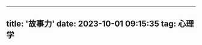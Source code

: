 
---
title: '故事力'
date: 2023-10-01 09:15:35
tag: 心理学
---

<div id="aplayer"></div>

<script>
const ap = new APlayer({
    container: document.getElementById('aplayer'),
    audio: [
        {
            name: '02序言 为什么你需要故事力.m4a',
            artist: '艺术家',
            url: 'https://cdn.nidhogg-110.cn/music/%E6%95%85%E4%BA%8B%E5%8A%9B/002%E5%BA%8F%E8%A8%80%20%E4%B8%BA%E4%BB%80%E4%B9%88%E4%BD%A0%E9%9C%80%E8%A6%81%E6%95%85%E4%BA%8B%E5%8A%9B.m4a',
            cover: 'http://cdn.nidhogg-110.cn/typora/channels4_profile.jpg'
        }, 
        {
            name: '03第1章 为什么讲故事那么重要.m4a',
            artist: '艺术家',
            url: 'https://cdn.nidhogg-110.cn/music/%E6%95%85%E4%BA%8B%E5%8A%9B/003%E7%AC%AC1%E7%AB%A0%20%E4%B8%BA%E4%BB%80%E4%B9%88%E8%AE%B2%E6%95%85%E4%BA%8B%E9%82%A3%E4%B9%88%E9%87%8D%E8%A6%81.m4a',
            cover: 'http://cdn.nidhogg-110.cn/typora/channels4_profile.jpg'
        }, 
        {
            name: '04第2章 故事影响他人背后的科学道理.m4a',
            artist: '艺术家',
            url: 'https://cdn.nidhogg-110.cn/music/%E6%95%85%E4%BA%8B%E5%8A%9B/004%E7%AC%AC2%E7%AB%A0%20%E6%95%85%E4%BA%8B%E5%BD%B1%E5%93%8D%E4%BB%96%E4%BA%BA%E8%83%8C%E5%90%8E%E7%9A%84%E7%A7%91%E5%AD%A6%E9%81%93%E7%90%86.m4a',
            cover: 'http://cdn.nidhogg-110.cn/typora/channels4_profile.jpg'
        }, 
        {
            name: '05第3章 好故事的3大标准.m4a',
            artist: '艺术家',
            url: 'https://cdn.nidhogg-110.cn/music/%E6%95%85%E4%BA%8B%E5%8A%9B/005%E7%AC%AC3%E7%AB%A0%20%E5%A5%BD%E6%95%85%E4%BA%8B%E7%9A%843%E5%A4%A7%E6%A0%87%E5%87%86.m4a',
            cover: 'http://cdn.nidhogg-110.cn/typora/channels4_profile.jpg'
        }, 
        {
            name: '06第4章 掌握故事的 6 大要素，张口就可以讲出故事.m4a',
            artist: '艺术家',
            url: 'https://cdn.nidhogg-110.cn/music/%E6%95%85%E4%BA%8B%E5%8A%9B/006%E7%AC%AC4%E7%AB%A0%20%E6%8E%8C%E6%8F%A1%E6%95%85%E4%BA%8B%E7%9A%84%206%20%E5%A4%A7%E8%A6%81%E7%B4%A0%EF%BC%8C%E5%BC%A0%E5%8F%A3%E5%B0%B1%E5%8F%AF%E4%BB%A5%E8%AE%B2%E5%87%BA%E6%95%85%E4%BA%8B.m4a',
            cover: 'http://cdn.nidhogg-110.cn/typora/channels4_profile.jpg'
        }, 
        {
            name: '07第5章 一明一暗、一虚一实的故事架构.m4a',
            artist: '艺术家',
            url: 'https://cdn.nidhogg-110.cn/music/%E6%95%85%E4%BA%8B%E5%8A%9B/007%E7%AC%AC5%E7%AB%A0%20%E4%B8%80%E6%98%8E%E4%B8%80%E6%9A%97%E3%80%81%E4%B8%80%E8%99%9A%E4%B8%80%E5%AE%9E%E7%9A%84%E6%95%85%E4%BA%8B%E6%9E%B6%E6%9E%84.m4a',
            cover: 'http://cdn.nidhogg-110.cn/typora/channels4_profile.jpg'
        }, 
        {
            name: '08第6章 “和听众有关，让听众喜欢”的故事才能赢得人心.m4a',
            artist: '艺术家',
            url: 'https://cdn.nidhogg-110.cn/music/%E6%95%85%E4%BA%8B%E5%8A%9B/008%E7%AC%AC6%E7%AB%A0%20%E2%80%9C%E5%92%8C%E5%90%AC%E4%BC%97%E6%9C%89%E5%85%B3%EF%BC%8C%E8%AE%A9%E5%90%AC%E4%BC%97%E5%96%9C%E6%AC%A2%E2%80%9D%E7%9A%84%E6%95%85%E4%BA%8B%E6%89%8D%E8%83%BD%E8%B5%A2%E5%BE%97%E4%BA%BA%E5%BF%83.m4a',
            cover: 'http://cdn.nidhogg-110.cn/typora/channels4_profile.jpg'
        }, 
        {
            name: '09第7章 故事的黄金原则.m4a',
            artist: '艺术家',
            url: 'https://cdn.nidhogg-110.cn/music/%E6%95%85%E4%BA%8B%E5%8A%9B/009%E7%AC%AC7%E7%AB%A0%20%E6%95%85%E4%BA%8B%E7%9A%84%E9%BB%84%E9%87%91%E5%8E%9F%E5%88%99.m4a',
            cover: 'http://cdn.nidhogg-110.cn/typora/channels4_profile.jpg'
        }, 
        {
            name: '10第8章 来自好莱坞的秘密：如何让你的故事精彩纷呈.m4a',
            artist: '艺术家',
            url: 'https://cdn.nidhogg-110.cn/music/%E6%95%85%E4%BA%8B%E5%8A%9B/010%E7%AC%AC8%E7%AB%A0%20%E6%9D%A5%E8%87%AA%E5%A5%BD%E8%8E%B1%E5%9D%9E%E7%9A%84%E7%A7%98%E5%AF%86%EF%BC%9A%E5%A6%82%E4%BD%95%E8%AE%A9%E4%BD%A0%E7%9A%84%E6%95%85%E4%BA%8B%E7%B2%BE%E5%BD%A9%E7%BA%B7%E5%91%88.m4a',
            cover: 'http://cdn.nidhogg-110.cn/typora/channels4_profile.jpg'
        }, 
        {
            name: '11第9章 3 个故事帮你建立信任（上）.m4a',
            artist: '艺术家',
            url: 'https://cdn.nidhogg-110.cn/music/%E6%95%85%E4%BA%8B%E5%8A%9B/011%E7%AC%AC9%E7%AB%A0%203%20%E4%B8%AA%E6%95%85%E4%BA%8B%E5%B8%AE%E4%BD%A0%E5%BB%BA%E7%AB%8B%E4%BF%A1%E4%BB%BB%EF%BC%88%E4%B8%8A%EF%BC%89.m4a',
            cover: 'http://cdn.nidhogg-110.cn/typora/channels4_profile.jpg'
        }, 
        {
            name: '12第9章 3 个故事帮你建立信任（下）.m4a',
            artist: '艺术家',
            url: 'https://cdn.nidhogg-110.cn/music/%E6%95%85%E4%BA%8B%E5%8A%9B/012%E7%AC%AC9%E7%AB%A0%203%20%E4%B8%AA%E6%95%85%E4%BA%8B%E5%B8%AE%E4%BD%A0%E5%BB%BA%E7%AB%8B%E4%BF%A1%E4%BB%BB%EF%BC%88%E4%B8%8B%EF%BC%89.m4a',
            cover: 'http://cdn.nidhogg-110.cn/typora/channels4_profile.jpg'
        }, 
        {
            name: '13第10章 讲故事，让面试率提升一倍（上）.m4a',
            artist: '艺术家',
            url: 'https://cdn.nidhogg-110.cn/music/%E6%95%85%E4%BA%8B%E5%8A%9B/013%E7%AC%AC10%E7%AB%A0%20%E8%AE%B2%E6%95%85%E4%BA%8B%EF%BC%8C%E8%AE%A9%E9%9D%A2%E8%AF%95%E7%8E%87%E6%8F%90%E5%8D%87%E4%B8%80%E5%80%8D%EF%BC%88%E4%B8%8A%EF%BC%89.m4a',
            cover: 'http://cdn.nidhogg-110.cn/typora/channels4_profile.jpg'
        }, 
        {
            name: '14第10章 讲故事，让面试率提升一倍（下）.m4a',
            artist: '艺术家',
            url: 'https://cdn.nidhogg-110.cn/music/%E6%95%85%E4%BA%8B%E5%8A%9B/014%E7%AC%AC10%E7%AB%A0%20%E8%AE%B2%E6%95%85%E4%BA%8B%EF%BC%8C%E8%AE%A9%E9%9D%A2%E8%AF%95%E7%8E%87%E6%8F%90%E5%8D%87%E4%B8%80%E5%80%8D%EF%BC%88%E4%B8%8B%EF%BC%89.m4a',
            cover: 'http://cdn.nidhogg-110.cn/typora/channels4_profile.jpg'
        }, 
        {
            name: '15第11章 面临转型、转行、斜杠、转变，如何讲才能让人信服.m4a',
            artist: '艺术家',
            url: 'https://cdn.nidhogg-110.cn/music/%E6%95%85%E4%BA%8B%E5%8A%9B/015%E7%AC%AC11%E7%AB%A0%20%E9%9D%A2%E4%B8%B4%E8%BD%AC%E5%9E%8B%E3%80%81%E8%BD%AC%E8%A1%8C%E3%80%81%E6%96%9C%E6%9D%A0%E3%80%81%E8%BD%AC%E5%8F%98%EF%BC%8C%E5%A6%82%E4%BD%95%E8%AE%B2%E6%89%8D%E8%83%BD%E8%AE%A9%E4%BA%BA%E4%BF%A1%E6%9C%8D.m4a',
            cover: 'http://cdn.nidhogg-110.cn/typora/channels4_profile.jpg'
        }, 
        {
            name: '16第12章 如何在工作汇报中讲故事，让老板追着你升职加薪（上）.m4a',
            artist: '艺术家',
            url: 'https://cdn.nidhogg-110.cn/music/%E6%95%85%E4%BA%8B%E5%8A%9B/016%E7%AC%AC12%E7%AB%A0%20%E5%A6%82%E4%BD%95%E5%9C%A8%E5%B7%A5%E4%BD%9C%E6%B1%87%E6%8A%A5%E4%B8%AD%E8%AE%B2%E6%95%85%E4%BA%8B%EF%BC%8C%E8%AE%A9%E8%80%81%E6%9D%BF%E8%BF%BD%E7%9D%80%E4%BD%A0%E5%8D%87%E8%81%8C%E5%8A%A0%E8%96%AA%EF%BC%88%E4%B8%8A%EF%BC%89.m4a',
            cover: 'http://cdn.nidhogg-110.cn/typora/channels4_profile.jpg'
        }, 
        {
            name: '17第12章 如何在工作汇报中讲故事，让老板追着你升职加薪（下）.m4a',
            artist: '艺术家',
            url: 'https://cdn.nidhogg-110.cn/music/%E6%95%85%E4%BA%8B%E5%8A%9B/017%E7%AC%AC12%E7%AB%A0%20%E5%A6%82%E4%BD%95%E5%9C%A8%E5%B7%A5%E4%BD%9C%E6%B1%87%E6%8A%A5%E4%B8%AD%E8%AE%B2%E6%95%85%E4%BA%8B%EF%BC%8C%E8%AE%A9%E8%80%81%E6%9D%BF%E8%BF%BD%E7%9D%80%E4%BD%A0%E5%8D%87%E8%81%8C%E5%8A%A0%E8%96%AA%EF%BC%88%E4%B8%8B%EF%BC%89.m4a',
            cover: 'http://cdn.nidhogg-110.cn/typora/channels4_profile.jpg'
        }, 
        {
            name: '18第13章 如何讲故事才能获得同事的支持，老板的资源.m4a',
            artist: '艺术家',
            url: 'https://cdn.nidhogg-110.cn/music/%E6%95%85%E4%BA%8B%E5%8A%9B/018%E7%AC%AC13%E7%AB%A0%20%E5%A6%82%E4%BD%95%E8%AE%B2%E6%95%85%E4%BA%8B%E6%89%8D%E8%83%BD%E8%8E%B7%E5%BE%97%E5%90%8C%E4%BA%8B%E7%9A%84%E6%94%AF%E6%8C%81%EF%BC%8C%E8%80%81%E6%9D%BF%E7%9A%84%E8%B5%84%E6%BA%90.m4a',
            cover: 'http://cdn.nidhogg-110.cn/typora/channels4_profile.jpg'
        }, 
        {
            name: '19第14章 不会讲故事的领导，不是好领导（上）.m4a',
            artist: '艺术家',
            url: 'https://cdn.nidhogg-110.cn/music/%E6%95%85%E4%BA%8B%E5%8A%9B/019%E7%AC%AC14%E7%AB%A0%20%E4%B8%8D%E4%BC%9A%E8%AE%B2%E6%95%85%E4%BA%8B%E7%9A%84%E9%A2%86%E5%AF%BC%EF%BC%8C%E4%B8%8D%E6%98%AF%E5%A5%BD%E9%A2%86%E5%AF%BC%EF%BC%88%E4%B8%8A%EF%BC%89.m4a',
            cover: 'http://cdn.nidhogg-110.cn/typora/channels4_profile.jpg'
        }, 
        {
            name: '20第14章 不会讲故事的领导，不是好领导（下）.m4a',
            artist: '艺术家',
            url: 'https://cdn.nidhogg-110.cn/music/%E6%95%85%E4%BA%8B%E5%8A%9B/020%E7%AC%AC14%E7%AB%A0%20%E4%B8%8D%E4%BC%9A%E8%AE%B2%E6%95%85%E4%BA%8B%E7%9A%84%E9%A2%86%E5%AF%BC%EF%BC%8C%E4%B8%8D%E6%98%AF%E5%A5%BD%E9%A2%86%E5%AF%BC%EF%BC%88%E4%B8%8B%EF%BC%89.m4a',
            cover: 'http://cdn.nidhogg-110.cn/typora/channels4_profile.jpg'
        }, 
        {
            name: '21第15章 销售就是卖故事！如何讲故事，让客户心甘情愿埋单（上）.m4a',
            artist: '艺术家',
            url: 'https://cdn.nidhogg-110.cn/music/%E6%95%85%E4%BA%8B%E5%8A%9B/021%E7%AC%AC15%E7%AB%A0%20%E9%94%80%E5%94%AE%E5%B0%B1%E6%98%AF%E5%8D%96%E6%95%85%E4%BA%8B%EF%BC%81%E5%A6%82%E4%BD%95%E8%AE%B2%E6%95%85%E4%BA%8B%EF%BC%8C%E8%AE%A9%E5%AE%A2%E6%88%B7%E5%BF%83%E7%94%98%E6%83%85%E6%84%BF%E5%9F%8B%E5%8D%95%EF%BC%88%E4%B8%8A%EF%BC%89.m4a',
            cover: 'http://cdn.nidhogg-110.cn/typora/channels4_profile.jpg'
        }, 
        {
            name: '22第15章 销售就是卖故事！如何讲故事，让客户心甘情愿埋单（下）.m4a',
            artist: '艺术家',
            url: 'https://cdn.nidhogg-110.cn/music/%E6%95%85%E4%BA%8B%E5%8A%9B/022%E7%AC%AC15%E7%AB%A0%20%E9%94%80%E5%94%AE%E5%B0%B1%E6%98%AF%E5%8D%96%E6%95%85%E4%BA%8B%EF%BC%81%E5%A6%82%E4%BD%95%E8%AE%B2%E6%95%85%E4%BA%8B%EF%BC%8C%E8%AE%A9%E5%AE%A2%E6%88%B7%E5%BF%83%E7%94%98%E6%83%85%E6%84%BF%E5%9F%8B%E5%8D%95%EF%BC%88%E4%B8%8B%EF%BC%89.m4a',
            cover: 'http://cdn.nidhogg-110.cn/typora/channels4_profile.jpg'
        }, 
        {
            name: '23第16章 教导的故事怎么才能让对方平静地接受.m4a',
            artist: '艺术家',
            url: 'https://cdn.nidhogg-110.cn/music/%E6%95%85%E4%BA%8B%E5%8A%9B/023%E7%AC%AC16%E7%AB%A0%20%E6%95%99%E5%AF%BC%E7%9A%84%E6%95%85%E4%BA%8B%E6%80%8E%E4%B9%88%E6%89%8D%E8%83%BD%E8%AE%A9%E5%AF%B9%E6%96%B9%E5%B9%B3%E9%9D%99%E5%9C%B0%E6%8E%A5%E5%8F%97.m4a',
            cover: 'http://cdn.nidhogg-110.cn/typora/channels4_profile.jpg'
        }, 
        {
            name: '24第17章 创业的故事怎么讲，才能让投资者掏钱.m4a',
            artist: '艺术家',
            url: 'https://cdn.nidhogg-110.cn/music/%E6%95%85%E4%BA%8B%E5%8A%9B/024%E7%AC%AC17%E7%AB%A0%20%E5%88%9B%E4%B8%9A%E7%9A%84%E6%95%85%E4%BA%8B%E6%80%8E%E4%B9%88%E8%AE%B2%EF%BC%8C%E6%89%8D%E8%83%BD%E8%AE%A9%E6%8A%95%E8%B5%84%E8%80%85%E6%8E%8F%E9%92%B1.m4a',
            cover: 'http://cdn.nidhogg-110.cn/typora/channels4_profile.jpg'
        }, 
        {
            name: '25第18章 如何让故事更精彩.m4a',
            artist: '艺术家',
            url: 'https://cdn.nidhogg-110.cn/music/%E6%95%85%E4%BA%8B%E5%8A%9B/025%E7%AC%AC18%E7%AB%A0%20%E5%A6%82%E4%BD%95%E8%AE%A9%E6%95%85%E4%BA%8B%E6%9B%B4%E7%B2%BE%E5%BD%A9.m4a',
            cover: 'http://cdn.nidhogg-110.cn/typora/channels4_profile.jpg'
        }, 
        {
            name: '26第19章 好故事，三分讲，七分演.m4a',
            artist: '艺术家',
            url: 'https://cdn.nidhogg-110.cn/music/%E6%95%85%E4%BA%8B%E5%8A%9B/026%E7%AC%AC19%E7%AB%A0%20%E5%A5%BD%E6%95%85%E4%BA%8B%EF%BC%8C%E4%B8%89%E5%88%86%E8%AE%B2%EF%BC%8C%E4%B8%83%E5%88%86%E6%BC%94.m4a',
            cover: 'http://cdn.nidhogg-110.cn/typora/channels4_profile.jpg'
        }, 
        {
            name: '27第20章 如何讲出故事人生.m4a',
            artist: '艺术家',
            url: 'https://cdn.nidhogg-110.cn/music/%E6%95%85%E4%BA%8B%E5%8A%9B/027%E7%AC%AC20%E7%AB%A0%20%E5%A6%82%E4%BD%95%E8%AE%B2%E5%87%BA%E6%95%85%E4%BA%8B%E4%BA%BA%E7%94%9F.m4a',
            cover: 'http://cdn.nidhogg-110.cn/typora/channels4_profile.jpg'
        }, 
        {
            name: '28致谢.m4a',
            artist: '艺术家',
            url: 'https://cdn.nidhogg-110.cn/music/%E6%95%85%E4%BA%8B%E5%8A%9B/028%E8%87%B4%E8%B0%A2.m4a',
            cover: 'http://cdn.nidhogg-110.cn/typora/channels4_profile.jpg'
        }]
});
</script>
